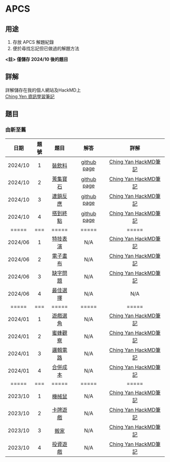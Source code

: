 # APCS

## 用途
1. 存放 APCS 解題紀錄
2. 便於尋找忘記但已做過的解題方法

**<註> 僅儲存 2024/10 後的題目**

## 詳解
詳解儲存在我的個人網站及HackMD上  
[Ching Yen 資訊學習筆記](https://www.tseng-school.com/)

## 題目
### 由新至舊
日期 | 題號 | 題目 | 解答 | 詳解 |
|:--------:|:--------:|:-------:|:--------:|:--------:|
| 2024/10 | 1 | [裝飲料](https://zerojudge.tw/ShowProblem?problemid=o711) | [github page](/202410/1.cpp) | [Ching Yan HackMD筆記](https://hackmd.io/@chingyan/Hyb9u_jwyl#%E7%AC%AC%E4%B8%80%E9%A1%8C-%E8%A3%9D%E9%A3%B2%E6%96%99-ZeroJudge-o711) | 
| 2024/10 | 2 | [蒐集寶石](https://zerojudge.tw/ShowProblem?problemid=o712) | [github page](/202410/2.cpp) | [Ching Yan HackMD筆記](https://hackmd.io/@chingyan/Hyb9u_jwyl#%E7%AC%AC%E4%BA%8C%E9%A1%8C-%E8%92%90%E9%9B%86%E5%AF%B6%E7%9F%B3-ZeroJudge-o712) | 
| 2024/10 | 3 | [連鎖反應](https://zerojudge.tw/ShowProblem?problemid=o713) | [github page](/202410/3.cpp) | [Ching Yan HackMD筆記](https://hackmd.io/@chingyan/Hyb9u_jwyl#%E7%AC%AC%E4%B8%89%E9%A1%8C-%E9%80%A3%E9%8E%96%E5%8F%8D%E6%87%89-ZeroJudge-o713) | 
| 2024/10 | 4 | [搭到終點](https://zerojudge.tw/ShowProblem?problemid=o714) | [github page](/202410/4.cpp) | [Ching Yan HackMD筆記](https://hackmd.io/@chingyan/Hyb9u_jwyl#%E7%AC%AC%E5%9B%9B%E9%A1%8C-%E6%90%AD%E5%88%B0%E7%B5%82%E9%BB%9E-ZeroJudge-o714) | 
| ===== | === | ===== | ===== | ===== |
| 2024/06 | 1 | [特技表演](https://zerojudge.tw/ShowProblem?problemid=o076) | N/A | [Ching Yan HackMD筆記](https://hackmd.io/@chingyan/rJKdh43rR#%E7%AC%AC%E4%B8%80%E9%A1%8C-%E7%89%B9%E6%8A%80%E8%A1%A8%E6%BC%94-ZeroJudge-o076) | 
| 2024/06 | 2 | [電子畫布](https://zerojudge.tw/ShowProblem?problemid=o077) | N/A | [Ching Yan HackMD筆記](https://hackmd.io/@chingyan/rJKdh43rR#%E7%AC%AC%E4%BA%8C%E9%A1%8C-%E9%9B%BB%E5%AD%90%E7%95%AB%E5%B8%83-ZeroJudge-o077) | 
| 2024/06 | 3 | [缺字問題](https://zerojudge.tw/ShowProblem?problemid=o078) | N/A | [Ching Yan HackMD筆記](https://hackmd.io/@chingyan/rJKdh43rR#%E7%AC%AC%E4%B8%89%E9%A1%8C-%E7%BC%BA%E5%AD%97%E5%95%8F%E9%A1%8C-ZeroJudge-o078) | 
| 2024/06 | 4 | [最佳選擇](https://zerojudge.tw/ShowProblem?problemid=o079) | N/A | N/A | 
| ===== | === | ===== | ===== | ===== |
| 2024/01 | 1 | [遊戲選角](https://zerojudge.tw/ShowProblem?problemid=m931) | N/A | [Ching Yan HackMD筆記](https://hackmd.io/@chingyan/r1_y8MaM0#%E7%AC%AC%E4%B8%80%E9%A1%8C-%E9%81%8A%E6%88%B2%E9%81%B8%E8%A7%92-ZeroJudge-m931) | 
| 2024/01 | 2 | [蜜蜂觀察](https://zerojudge.tw/ShowProblem?problemid=m932) | N/A | [Ching Yan HackMD筆記](https://hackmd.io/@chingyan/r1_y8MaM0#%E7%AC%AC%E4%BA%8C%E9%A1%8C-%E8%9C%9C%E8%9C%82%E8%A7%80%E5%AF%9F-ZeroJudge-m932) | 
| 2024/01 | 3 | [邏輯電路](https://zerojudge.tw/ShowProblem?problemid=m933) | N/A | [Ching Yan HackMD筆記](https://hackmd.io/@chingyan/r1_y8MaM0#%E7%AC%AC%E4%B8%89%E9%A1%8C-%E9%82%8F%E8%BC%AF%E9%9B%BB%E8%B7%AF-ZeroJudge-m933) | 
| 2024/01 | 4 | [合併成本](https://zerojudge.tw/ShowProblem?problemid=m934) | N/A | [Ching Yan HackMD筆記](https://hackmd.io/@chingyan/r1_y8MaM0#%E7%AC%AC%E5%9B%9B%E9%A1%8C-%E5%90%88%E4%BD%B5%E6%88%90%E6%9C%AC-ZeroJudge-m934) | 
| ===== | === | ===== | ===== | ===== |
| 2023/10 | 1 | [機械鼠](https://zerojudge.tw/ShowProblem?problemid=m370) | N/A | [Ching Yan HackMD筆記](https://hackmd.io/@chingyan/rkmQSEEm0#%E7%AC%AC%E4%B8%80%E9%A1%8C-%E6%A9%9F%E6%A2%B0%E9%BC%A0-ZeroJudge-m370) | 
| 2023/10 | 2 | [卡牌遊戲](https://zerojudge.tw/ShowProblem?problemid=m371) | N/A | [Ching Yan HackMD筆記](https://hackmd.io/@chingyan/rkmQSEEm0#%E7%AC%AC%E4%BA%8C%E9%A1%8C-%E5%8D%A1%E7%89%8C%E9%81%8A%E6%88%B2-ZeroJudge-m371) | 
| 2023/10 | 3 | [搬家](https://zerojudge.tw/ShowProblem?problemid=m372) | N/A | [Ching Yan HackMD筆記](https://hackmd.io/@chingyan/rkmQSEEm0#%E7%AC%AC%E4%B8%89%E9%A1%8C-%E6%90%AC%E5%AE%B6-ZeroJudge-m372) | 
| 2023/10 | 4 | [投資遊戲](https://zerojudge.tw/ShowProblem?problemid=m373) | N/A | [Ching Yan HackMD筆記](https://hackmd.io/@chingyan/rkmQSEEm0#%E7%AC%AC%E5%9B%9B%E9%A1%8C-%E6%8A%95%E8%B3%87%E9%81%8A%E6%88%B2-ZeroJudge-m373) | 
